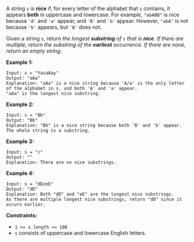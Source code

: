 A string `s` is **nice** if, for every letter of the alphabet that `s`
contains, it appears **both** in uppercase and lowercase. For example,
`"abABB"` is nice because `'A'` and `'a'` appear, and `'B'` and `'b'` appear.
However, `"abA"` is not because `'b'` appears, but `'B'` does not.

Given a string `s`, return _the longest **substring** of `s` that is **nice**.
If there are multiple, return the substring of the **earliest** occurrence. If
there are none, return an empty string_.



**Example 1:**

    
    
    Input: s = "YazaAay"
    Output: "aAa"
    Explanation: "aAa" is a nice string because 'A/a' is the only letter of the alphabet in s, and both 'A' and 'a' appear.
    "aAa" is the longest nice substring.
    

**Example 2:**

    
    
    Input: s = "Bb"
    Output: "Bb"
    Explanation: "Bb" is a nice string because both 'B' and 'b' appear. The whole string is a substring.

**Example 3:**

    
    
    Input: s = "c"
    Output: ""
    Explanation: There are no nice substrings.

**Example 4:**

    
    
    Input: s = "dDzeE"
    Output: "dD"
    Explanation: Both "dD" and "eE" are the longest nice substrings.
    As there are multiple longest nice substrings, return "dD" since it occurs earlier.



**Constraints:**

  * `1 <= s.length <= 100`
  * `s` consists of uppercase and lowercase English letters.

